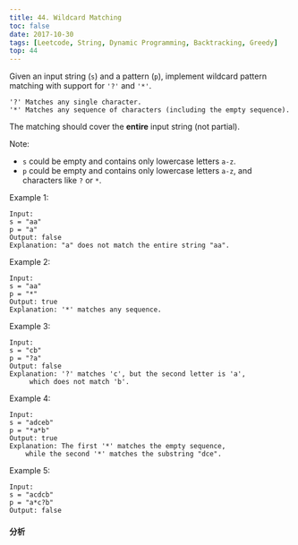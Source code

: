 ```yaml
---
title: 44. Wildcard Matching
toc: false
date: 2017-10-30
tags: [Leetcode, String, Dynamic Programming, Backtracking, Greedy]
top: 44
---
```


Given an input string (`s`) and a pattern (`p`), implement wildcard pattern matching with support for `'?'` and `'*'`.

```
'?' Matches any single character.
'*' Matches any sequence of characters (including the empty sequence).
```

The matching should cover the **entire** input string (not partial).

Note:

* `s` could be empty and contains only lowercase letters `a-z`.
* `p` could be empty and contains only lowercase letters `a-z`, and characters like `?` or `*`.

Example 1:

```
Input:
s = "aa"
p = "a"
Output: false
Explanation: "a" does not match the entire string "aa".
```

Example 2:

```
Input:
s = "aa"
p = "*"
Output: true
Explanation: '*' matches any sequence.
```

Example 3:

```
Input:
s = "cb"
p = "?a"
Output: false
Explanation: '?' matches 'c', but the second letter is 'a',
     which does not match 'b'.
```

Example 4:

```
Input:
s = "adceb"
p = "*a*b"
Output: true
Explanation: The first '*' matches the empty sequence, 
    while the second '*' matches the substring "dce".
```

Example 5:

```
Input:
s = "acdcb"
p = "a*c?b"
Output: false
```

#### 分析